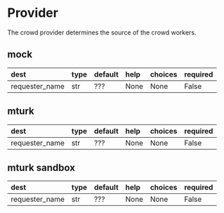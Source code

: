 # Provider


The crowd provider determines the source of the crowd workers.
## mock


  

|dest|type|default|help|choices|required|
| :--- | :--- | :--- | :--- | :--- | :--- |
|requester_name|str|???|None|None|False|

## mturk


  

|dest|type|default|help|choices|required|
| :--- | :--- | :--- | :--- | :--- | :--- |
|requester_name|str|???|None|None|False|

## mturk sandbox


  

|dest|type|default|help|choices|required|
| :--- | :--- | :--- | :--- | :--- | :--- |
|requester_name|str|???|None|None|False|
